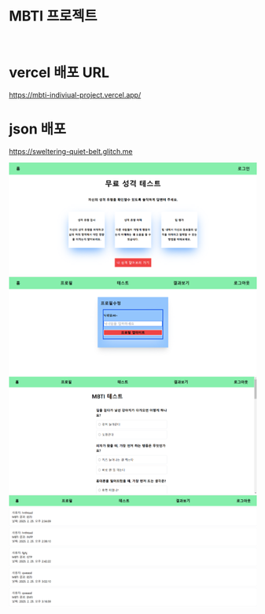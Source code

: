 # MBTI 프로젝트
<br>

#  vercel 배포 URL
https://mbti-indiviual-project.vercel.app/
# json 배포 
https://sweltering-quiet-belt.glitch.me

<IMG src="https://github.com/JungminLee97/mbti-indiviual-project/blob/main/%EC%8A%A4%ED%81%AC%EB%A6%B0%EC%83%B7%202025-02-25%20161606.png" >
<IMG src="https://github.com/JungminLee97/mbti-indiviual-project/blob/main/%EC%8A%A4%ED%81%AC%EB%A6%B0%EC%83%B7%202025-02-25%20161636.png" >
<IMG src="https://github.com/JungminLee97/mbti-indiviual-project/blob/main/%EC%8A%A4%ED%81%AC%EB%A6%B0%EC%83%B7%202025-02-25%20161646.png" >
<img src="https://github.com/JungminLee97/mbti-indiviual-project/blob/main/%EC%8A%A4%ED%81%AC%EB%A6%B0%EC%83%B7%202025-02-25%20162054.png" >
